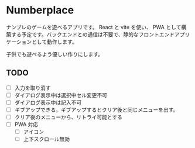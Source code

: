 # Numberplace

ナンプレのゲームを遊べるアプリです。 React と vite を使い、 PWA として構築する予定です。バックエンドとの通信は不要で、静的なフロントエンドアプリケーションとして動作します。

子供でも遊べるよう優しい作りにします。

## TODO

- [ ] 入力を取り消す
- [ ] ダイアログ表示中は選択中セル変更不可
- [ ] ダイアログ表示中は記入不可
- [ ] ギブアップできる。ギブアップするとクリア後と同じメニューを出す。
- [ ] クリア後のメニューから、リトライ可能とする
- [ ] PWA 対応
  - [ ] アイコン
  - [ ] 上下スクロール無効
